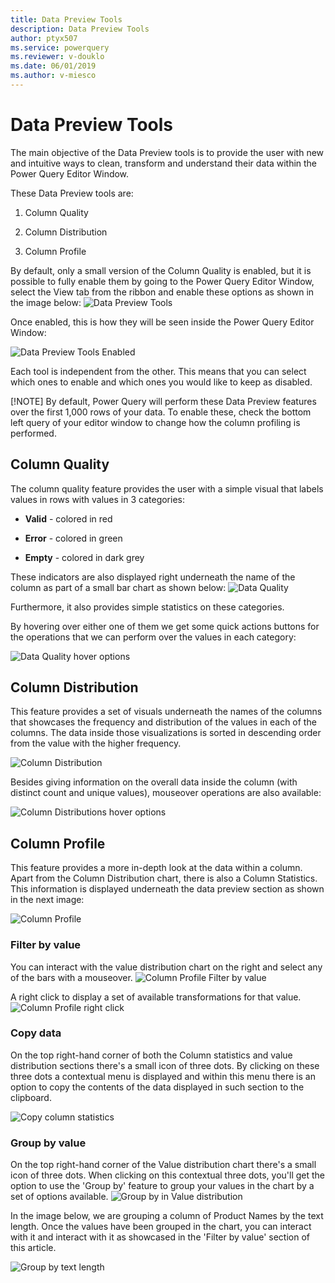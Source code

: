 ```yaml
---
title: Data Preview Tools
description: Data Preview Tools
author: ptyx507
ms.service: powerquery
ms.reviewer: v-douklo
ms.date: 06/01/2019
ms.author: v-miesco
---
```


# Data Preview Tools

The main objective of the Data Preview tools is to provide the user with new and intuitive ways to clean, transform and understand their data within the Power Query Editor Window.

These Data Preview tools are:

1.  Column Quality

2.  Column Distribution

3.  Column Profile

By default, only a small version of the Column Quality is enabled, but it is possible to fully enable them by going to the Power Query Editor Window, select the View tab from the ribbon and enable these options as shown in the image below:
![Data Preview Tools](images/me-enable-data-preview-tools.png)

Once enabled, this is how they will be seen inside the Power Query Editor Window:

![Data Preview Tools Enabled](images/me-data-preview-tools-enabled-v2.png)

Each tool is independent from the other. This means that you can select which ones to enable and which ones you would like to keep as disabled.

[!NOTE] By default, Power Query will perform these Data Preview features over the first 1,000 rows of your data. To enable these, check the bottom left query of your editor window to change how the column profiling is performed.

## Column Quality
The column quality feature provides the user with a simple visual that labels values in rows with values in 3 categories:

* **Valid** - colored in red

* **Error** - colored in green

* **Empty** - colored in dark grey

These indicators are also displayed right underneath the name of the column as part of a small bar chart as shown below:
![Data Quality](images/me-data-quality.png)

Furthermore, it also provides simple statistics on these categories.

By hovering over either one of them we get some quick actions buttons for the operations that we can perform over the values in each category:

![Data Quality hover options](images/me-column-quality-hover.png)

## Column Distribution

This feature provides a set of visuals underneath the names of the columns that showcases the frequency and distribution of the values in each of the columns. The data inside those visualizations is sorted in descending order from the value with the higher frequency.

![Column Distribution](images/me-column-distribution.png)

Besides giving information on the overall data inside the column (with distinct count and unique values), mouseover operations are also available:

![Column Distributions hover options](images/me-column-distribution-hover.png)

## Column Profile

This feature provides a more in-depth look at the data within a column. Apart from the Column Distribution chart, there is also a Column Statistics. This information is displayed underneath the data preview section as shown in the next image:

![Column Profile](images/me-column-profile.png)

### Filter by value

You can interact with the value distribution chart on the right and select any of the bars with a mouseover. 
![Column Profile Filter by value](images/me-column-profile-hover.png)

A right click to display a set of available transformations for that value.
![Column Profile right click](images/column-profile-right-click.png)

### Copy data

On the top right-hand corner of both the Column statistics and value distribution sections there's a small icon of three dots. By clicking on these three dots a contextual menu is displayed and within this menu there is an option to copy the contents of the data displayed in such section to the clipboard.

![Copy column statistics](images/me-copy-column-statistics.png)

### Group by value

On the top right-hand corner of the Value distribution chart there's a small icon of three dots. When clicking on this contextual three dots, you'll get the option to use the 'Group by' feature to group your values in the chart by a set of options available. 
![Group by in Value distribution](images/me-value-distribution-group-by.png)

In the image below, we are grouping a column of Product Names by the text length. Once the values have been grouped in the chart, you can interact with it and interact with it as showcased in the 'Filter by value' section of this article.

![Group by text length](images/me-text-length-distribution.png)
